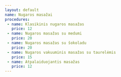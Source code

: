 ```yaml
---
layout: default
name: Nugaros masažai
procedures:
 - name: Klasikinis nugaros masažas
   price: 12
 - name: Nugaros masažas su medumi
   price: 20
 - name: Nugaros masažas su šokoladu
   price: 20
 - name: Nugaros vakuuminis masažas su taurelėmis
   price: 15
 - name: Atpalaiduojantis masažas 
   price: 12
---
```

